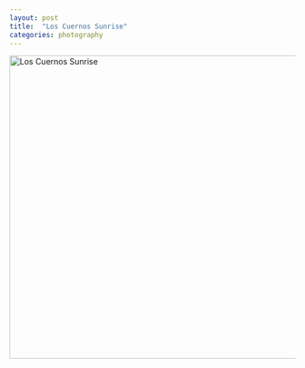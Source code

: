 ```yaml
---
layout: post
title:  "Los Cuernos Sunrise"
categories: photography
---
```

<a data-flickr-embed="true"  href="https://www.flickr.com/photos/41695401@N00/34698504095/in/dateposted-public/" title="Los Cuernos Sunrise"><img src="https://c1.staticflickr.com/5/4191/34698504095_fe284eb24a_c.jpg" width="800" height="534" alt="Los Cuernos Sunrise"></a><script async src="//embedr.flickr.com/assets/client-code.js" charset="utf-8"></script>
